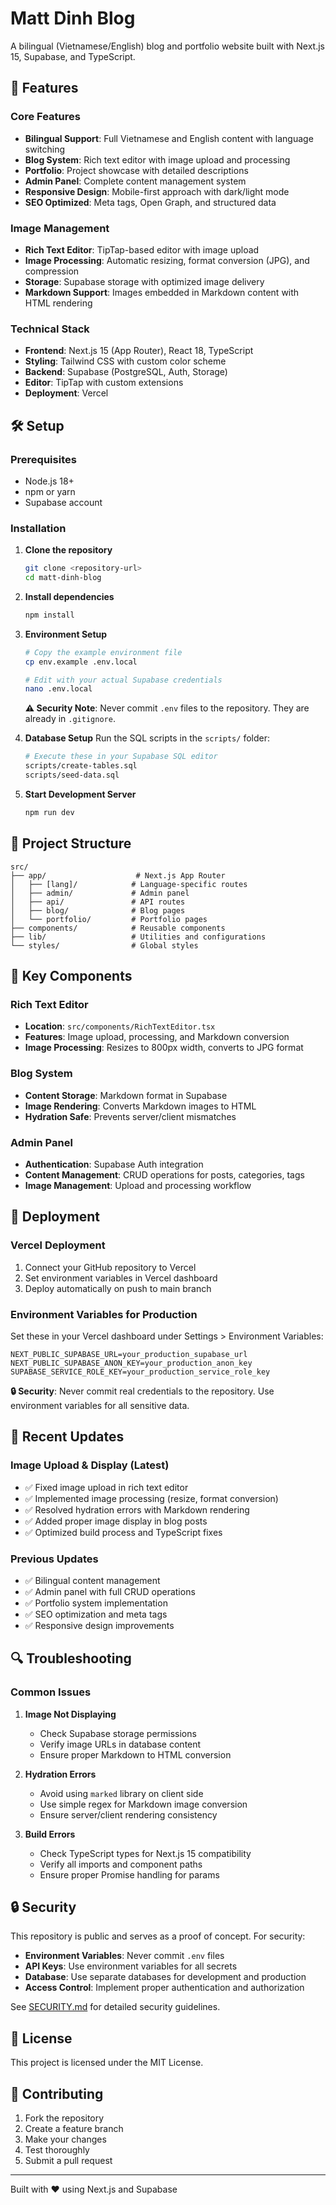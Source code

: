 # Matt Dinh Blog

A bilingual (Vietnamese/English) blog and portfolio website built with Next.js 15, Supabase, and TypeScript.

## 🚀 Features

### Core Features
- **Bilingual Support**: Full Vietnamese and English content with language switching
- **Blog System**: Rich text editor with image upload and processing
- **Portfolio**: Project showcase with detailed descriptions
- **Admin Panel**: Complete content management system
- **Responsive Design**: Mobile-first approach with dark/light mode
- **SEO Optimized**: Meta tags, Open Graph, and structured data

### Image Management
- **Rich Text Editor**: TipTap-based editor with image upload
- **Image Processing**: Automatic resizing, format conversion (JPG), and compression
- **Storage**: Supabase storage with optimized image delivery
- **Markdown Support**: Images embedded in Markdown content with HTML rendering

### Technical Stack
- **Frontend**: Next.js 15 (App Router), React 18, TypeScript
- **Styling**: Tailwind CSS with custom color scheme
- **Backend**: Supabase (PostgreSQL, Auth, Storage)
- **Editor**: TipTap with custom extensions
- **Deployment**: Vercel

## 🛠️ Setup

### Prerequisites
- Node.js 18+ 
- npm or yarn
- Supabase account

### Installation

1. **Clone the repository**
   ```bash
   git clone <repository-url>
   cd matt-dinh-blog
   ```

2. **Install dependencies**
   ```bash
   npm install
   ```

3. **Environment Setup**
   ```bash
   # Copy the example environment file
   cp env.example .env.local
   
   # Edit with your actual Supabase credentials
   nano .env.local
   ```
   
   **⚠️ Security Note**: Never commit `.env` files to the repository. They are already in `.gitignore`.

4. **Database Setup**
   Run the SQL scripts in the `scripts/` folder:
   ```bash
   # Execute these in your Supabase SQL editor
   scripts/create-tables.sql
   scripts/seed-data.sql
   ```

5. **Start Development Server**
   ```bash
   npm run dev
   ```

## 📁 Project Structure

```
src/
├── app/                    # Next.js App Router
│   ├── [lang]/            # Language-specific routes
│   ├── admin/             # Admin panel
│   ├── api/               # API routes
│   ├── blog/              # Blog pages
│   └── portfolio/         # Portfolio pages
├── components/            # Reusable components
├── lib/                   # Utilities and configurations
└── styles/                # Global styles
```

## 🔧 Key Components

### Rich Text Editor
- **Location**: `src/components/RichTextEditor.tsx`
- **Features**: Image upload, processing, and Markdown conversion
- **Image Processing**: Resizes to 800px width, converts to JPG format

### Blog System
- **Content Storage**: Markdown format in Supabase
- **Image Rendering**: Converts Markdown images to HTML
- **Hydration Safe**: Prevents server/client mismatches

### Admin Panel
- **Authentication**: Supabase Auth integration
- **Content Management**: CRUD operations for posts, categories, tags
- **Image Management**: Upload and processing workflow

## 🚀 Deployment

### Vercel Deployment
1. Connect your GitHub repository to Vercel
2. Set environment variables in Vercel dashboard
3. Deploy automatically on push to main branch

### Environment Variables for Production
Set these in your Vercel dashboard under Settings > Environment Variables:
```env
NEXT_PUBLIC_SUPABASE_URL=your_production_supabase_url
NEXT_PUBLIC_SUPABASE_ANON_KEY=your_production_anon_key
SUPABASE_SERVICE_ROLE_KEY=your_production_service_role_key
```

**🔒 Security**: Never commit real credentials to the repository. Use environment variables for all sensitive data.

## 📝 Recent Updates

### Image Upload & Display (Latest)
- ✅ Fixed image upload in rich text editor
- ✅ Implemented image processing (resize, format conversion)
- ✅ Resolved hydration errors with Markdown rendering
- ✅ Added proper image display in blog posts
- ✅ Optimized build process and TypeScript fixes

### Previous Updates
- ✅ Bilingual content management
- ✅ Admin panel with full CRUD operations
- ✅ Portfolio system implementation
- ✅ SEO optimization and meta tags
- ✅ Responsive design improvements

## 🔍 Troubleshooting

### Common Issues

1. **Image Not Displaying**
   - Check Supabase storage permissions
   - Verify image URLs in database content
   - Ensure proper Markdown to HTML conversion

2. **Hydration Errors**
   - Avoid using `marked` library on client side
   - Use simple regex for Markdown image conversion
   - Ensure server/client rendering consistency

3. **Build Errors**
   - Check TypeScript types for Next.js 15 compatibility
   - Verify all imports and component paths
   - Ensure proper Promise handling for params

## 🔒 Security

This repository is public and serves as a proof of concept. For security:

- **Environment Variables**: Never commit `.env` files
- **API Keys**: Use environment variables for all secrets
- **Database**: Use separate databases for development and production
- **Access Control**: Implement proper authentication and authorization

See [SECURITY.md](./SECURITY.md) for detailed security guidelines.

## 📄 License

This project is licensed under the MIT License.

## 🤝 Contributing

1. Fork the repository
2. Create a feature branch
3. Make your changes
4. Test thoroughly
5. Submit a pull request

---

Built with ❤️ using Next.js and Supabase
